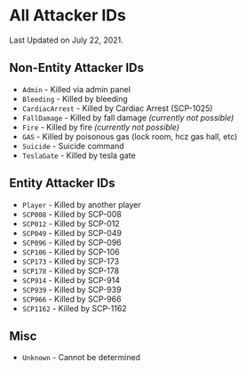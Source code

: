 # All Attacker IDs
Last Updated on July 22, 2021.  
  
## Non-Entity Attacker IDs
* `Admin` - Killed via admin panel
* `Bleeding` - Killed by bleeding
* `CardiacArrest` - Killed by Cardiac Arrest (SCP-1025)
* `FallDamage` - Killed by fall damage *(currently not possible)*
* `Fire` - Killed by fire *(currently not possible)*
* `GAS` - Killed by poisonous gas (lock room, hcz gas hall, etc)
* `Suicide` - Suicide command
* `TeslaGate` - Killed by tesla gate

## Entity Attacker IDs
* `Player` - Killed by another player
* `SCP008` - Killed by SCP-008
* `SCP012` - Killed by SCP-012
* `SCP049` - Killed by SCP-049
* `SCP096` - Killed by SCP-096
* `SCP106` - Killed by SCP-106
* `SCP173` - Killed by SCP-173
* `SCP178` - Killed by SCP-178
* `SCP914` - Killed by SCP-914
* `SCP939` - Killed by SCP-939
* `SCP966` - Killed by SCP-966
* `SCP1162` - Killed by SCP-1162


## Misc
* `Unknown` - Cannot be determined